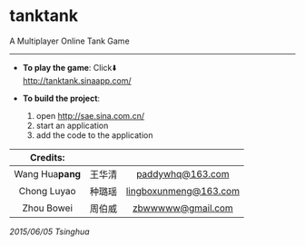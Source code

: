 # tanktank
A Multiplayer Online Tank Game

***
* **To play the game**: Click⬇️  
  http://tanktank.sinaapp.com/ 
  
* **To build the project**: 
  1. open http://sae.sina.com.cn/
  2. start an application
  3. add the code to the application

Credits:| 　|　  
:----:|:----:|:----:
Wang Hua**pang**| 王华清| paddywhq@163.com
Chong Luyao| 种璐瑶| lingboxunmeng@163.com
Zhou Bowei| 周伯威| zbwwwww@gmail.com


*2015/06/05 Tsinghua*
